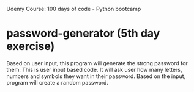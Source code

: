 Udemy Course: 100 days of code - Python bootcamp

# password-generator (5th day exercise)

Based on user input, this program will generate the strong password for them.
This is user input based code. It will ask user how many letters, numbers and symbols they want in their password.
Based on the input, program will create a random password.
